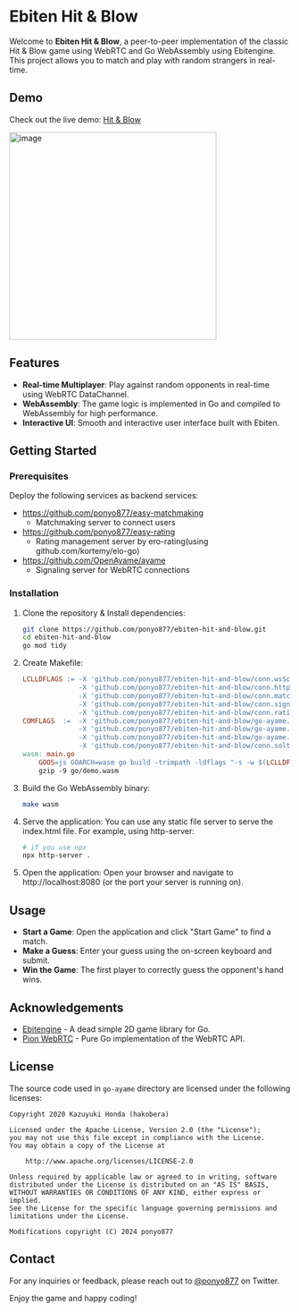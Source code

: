 # Ebiten Hit & Blow

Welcome to **Ebiten Hit & Blow**, a peer-to-peer implementation of the classic Hit & Blow game using WebRTC and Go WebAssembly using Ebitengine. This project allows you to match and play with random strangers in real-time.

## Demo

Check out the live demo: [Hit & Blow](https://hit-and-blow.pages.dev/go/)

<img width="371" alt="image" src="https://github.com/user-attachments/assets/4be793e1-2b1f-4daf-bfe4-c5012c725bba">

## Features

- **Real-time Multiplayer**: Play against random opponents in real-time using WebRTC DataChannel.
- **WebAssembly**: The game logic is implemented in Go and compiled to WebAssembly for high performance.
- **Interactive UI**: Smooth and interactive user interface built with Ebiten.

## Getting Started

### Prerequisites

Deploy the following services as backend services:
- https://github.com/ponyo877/easy-matchmaking
  - Matchmaking server to connect users
- https://github.com/ponyo877/easy-rating
  - Rating management server by ero-rating(using github.com/kortemy/elo-go)
- https://github.com/OpenAyame/ayame
  - Signaling server for WebRTC connections


### Installation

1. Clone the repository & Install dependencies:

    ```sh
    git clone https://github.com/ponyo877/ebiten-hit-and-blow.git
    cd ebiten-hit-and-blow
    go mod tidy
    ```

2. Create Makefile:

    ```Makefile
    LCLLDFLAGS := -X 'github.com/ponyo877/ebiten-hit-and-blow/conn.wsScheme=ws' \
                  -X 'github.com/ponyo877/ebiten-hit-and-blow/conn.httpScheme=http' \
                  -X 'github.com/ponyo877/ebiten-hit-and-blow/conn.matchmakingOrigin=localhost:8000' \
                  -X 'github.com/ponyo877/ebiten-hit-and-blow/conn.signalingOrigin=localhost:3000' \
                  -X 'github.com/ponyo877/ebiten-hit-and-blow/conn.ratingOrigin=localhost:8001'
    COMFLAGS  :=  -X 'github.com/ponyo877/ebiten-hit-and-blow/go-ayame.turnHost=sample.com:3478' \
                  -X 'github.com/ponyo877/ebiten-hit-and-blow/go-ayame.turnUser=xxxxx' \
                  -X 'github.com/ponyo877/ebiten-hit-and-blow/go-ayame.turnPass=xxxxx' \
                  -X 'github.com/ponyo877/ebiten-hit-and-blow/conn.solt=xxxxx'
    wasm: main.go
        GOOS=js GOARCH=wasm go build -trimpath -ldflags "-s -w $(LCLLDFLAGS) $(COMFLAGS)" -o go/demo.wasm $<
        gzip -9 go/demo.wasm
    ```

3. Build the Go WebAssembly binary:

    ```sh
    make wasm
    ```

4. Serve the application:
    You can use any static file server to serve the index.html file. For example, using http-server:
    ```sh
    # if you use npx
    npx http-server .
    ```

5. Open the application:
    Open your browser and navigate to http://localhost:8080 (or the port your server is running on).

## Usage

- **Start a Game**: Open the application and click "Start Game" to find a match.
- **Make a Guess**: Enter your guess using the on-screen keyboard and submit.
- **Win the Game**: The first player to correctly guess the opponent's hand wins.


## Acknowledgements

- [Ebitengine](https://ebiten.org/) - A dead simple 2D game library for Go.
- [Pion WebRTC](https://github.com/pion/webrtc) - Pure Go implementation of the WebRTC API.

## License

The source code used in `go-ayame` directory are licensed under the following licenses:
```
Copyright 2020 Kazuyuki Honda (hakobera)

Licensed under the Apache License, Version 2.0 (the "License");
you may not use this file except in compliance with the License.
You may obtain a copy of the License at

    http://www.apache.org/licenses/LICENSE-2.0

Unless required by applicable law or agreed to in writing, software
distributed under the License is distributed on an "AS IS" BASIS,
WITHOUT WARRANTIES OR CONDITIONS OF ANY KIND, either express or implied.
See the License for the specific language governing permissions and
limitations under the License.

Modifications copyright (C) 2024 ponyo877
```

## Contact

For any inquiries or feedback, please reach out to [@ponyo877](https://twitter.com/ponyo877) on Twitter.

Enjoy the game and happy coding!
